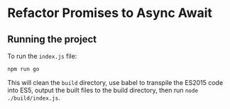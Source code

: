 # Refactor Promises to Async Await

## Running the project

To run the `index.js` file:

```bash
npm run go
```

This will clean the `build` directory, use babel to transpile the ES2015 code into ES5, output the built files to the build directory, then run `node ./build/index.js`.
